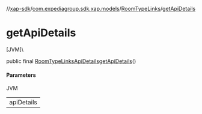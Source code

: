 //[xap-sdk](../../../index.md)/[com.expediagroup.sdk.xap.models](../index.md)/[RoomTypeLinks](index.md)/[getApiDetails](get-api-details.md)

# getApiDetails

[JVM]\

public final [RoomTypeLinksApiDetails](../-room-type-links-api-details/index.md)[getApiDetails](get-api-details.md)()

#### Parameters

JVM

| |
|---|
| apiDetails |
